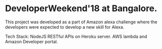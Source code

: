 # DeveloperWeekend'18 at Bangalore.

This project was developed as a part of Amazon alexa challenge where the developers were expected to develop a new skill for Alexa.

Tech Stack:
NodeJS
RESTful APIs on Heroku server.
AWS lambda and Amazon Developer portal.
